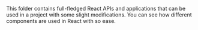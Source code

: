 This folder contains full-fledged React APIs and applications that can be used in a project with some slight modifications. You can see how different components are used in React with so ease.
